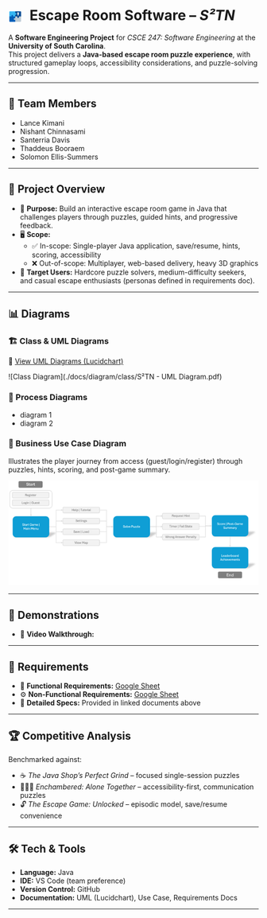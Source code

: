 # <img src="./assets/logo.png" alt="S²TN Logo" width="28" style="vertical-align:middle; margin-right:8px;"/> Escape Room Software – *S²TN*

A **Software Engineering Project** for *CSCE 247: Software Engineering* at the **University of South Carolina**.  
This project delivers a **Java-based escape room puzzle experience**, with structured gameplay loops, accessibility considerations, and puzzle-solving progression.

---

## 👥 Team Members
- Lance Kimani  
- Nishant Chinnasami  
- Santerria Davis  
- Thaddeus Booraem  
- Solomon Ellis-Summers  

---

## 📖 Project Overview
- 🎯 **Purpose:** Build an interactive escape room game in Java that challenges players through puzzles, guided hints, and progressive feedback.  
- 🖥 **Scope:**  
  - ✅ In-scope: Single-player Java application, save/resume, hints, scoring, accessibility  
  - ❌ Out-of-scope: Multiplayer, web-based delivery, heavy 3D graphics  
- 👤 **Target Users:** Hardcore puzzle solvers, medium-difficulty seekers, and casual escape enthusiasts (personas defined in requirements doc).  

---

## 📊 Diagrams
### 🏗 Class & UML Diagrams
📌 [View UML Diagrams (Lucidchart)](https://lucid.app/lucidchart/14657f64-6750-43e7-ba06-0a7251984d91/edit?existing=1&docId=14657f64-6750-43e7-ba06-0a7251984d91&shared=true&invitationId=inv_c8956674-c14c-44dd-9125-a59121b305e6&page=0_0#)  

![Class Diagram](./docs/diagram/class/S²TN - UML Diagram.pdf) 

### 🔄 Process Diagrams
- diagram 1
- diagram 2 

### 💼 Business Use Case Diagram
Illustrates the player journey from access (guest/login/register) through puzzles, hints, scoring, and post-game summary.  

![Business Use Case Diagram](./docs/diagrams/business/main-business.png)

---

## 🧪 Demonstrations
- 🎥 **Video Walkthrough:** 

---

## 📌 Requirements
- 🔧 **Functional Requirements:** [Google Sheet](https://docs.google.com/spreadsheets/d/1Nzz4jI4RE9BPDidwSTXgDZc6qNWl3crWn0uwHmMYTvM/edit?gid=595725144#gid=595725144)  
- ⚙️ **Non-Functional Requirements:** [Google Sheet](https://docs.google.com/spreadsheets/d/1Nzz4jI4RE9BPDidwSTXgDZc6qNWl3crWn0uwHmMYTvM/edit?gid=918409337#gid=918409337)  
- 📑 **Detailed Specs:** Provided in linked documents above  

---

## 🏆 Competitive Analysis
Benchmarked against:  
- ☕ *The Java Shop’s Perfect Grind* – focused single-session puzzles  
- 🧑‍🤝‍🧑 *Enchambered: Alone Together* – accessibility-first, communication puzzles  
- 🔓 *The Escape Game: Unlocked* – episodic model, save/resume convenience  

---

## 🛠 Tech & Tools
- **Language:** Java  
- **IDE:** VS Code (team preference)  
- **Version Control:** GitHub  
- **Documentation:** UML (Lucidchart), Use Case, Requirements Docs  

---